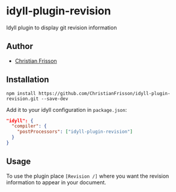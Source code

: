 # idyll-plugin-revision

Idyll plugin to display git revision information

## Author

- [Christian Frisson](http://frisson.re)

## Installation

```
npm install https://github.com/ChristianFrisson/idyll-plugin-revision.git --save-dev
```

Add it to your idyll configuration in `package.json`:

```json
"idyll": {
  "compiler": {
    "postProcessors": ["idyll-plugin-revision"]
  }
}
```

## Usage

To use the plugin place `[Revision /]` where you want the revision information to appear in your document. 
